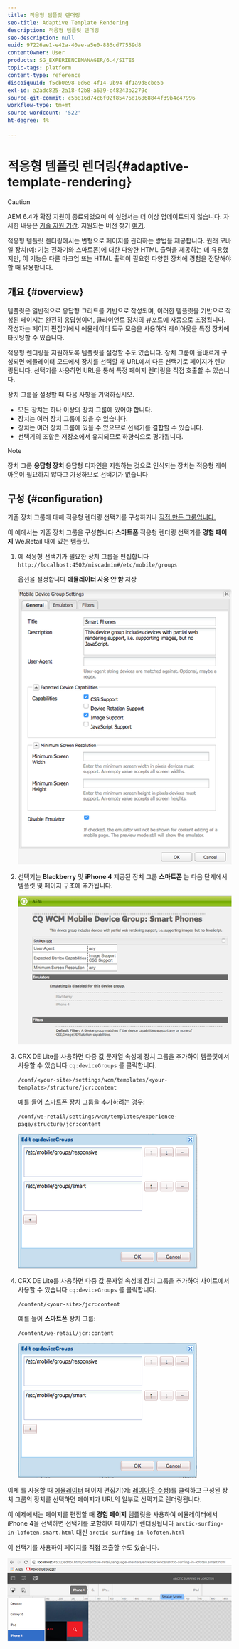 ```yaml
---
title: 적응형 템플릿 렌더링
seo-title: Adaptive Template Rendering
description: 적응형 템플릿 렌더링
seo-description: null
uuid: 97226ae1-e42a-40ae-a5e0-886cd77559d8
contentOwner: User
products: SG_EXPERIENCEMANAGER/6.4/SITES
topic-tags: platform
content-type: reference
discoiquuid: f5cb0e98-0d6e-4f14-9b94-df1a9d8cbe5b
exl-id: a2adc825-2a18-42b8-a639-c48243b2279c
source-git-commit: c5b816d74c6f02f85476d16868844f39b4c47996
workflow-type: tm+mt
source-wordcount: '522'
ht-degree: 4%

---
```


# 적응형 템플릿 렌더링{#adaptive-template-rendering}

>[!CAUTION]
>
>AEM 6.4가 확장 지원이 종료되었으며 이 설명서는 더 이상 업데이트되지 않습니다. 자세한 내용은 [기술 지원 기간](https://helpx.adobe.com/kr/support/programs/eol-matrix.html). 지원되는 버전 찾기 [여기](https://experienceleague.adobe.com/docs/).

적응형 템플릿 렌더링에서는 변형으로 페이지를 관리하는 방법을 제공합니다. 원래 모바일 장치(예: 기능 전화기와 스마트폰)에 대한 다양한 HTML 출력을 제공하는 데 유용했지만, 이 기능은 다른 마크업 또는 HTML 출력이 필요한 다양한 장치에 경험을 전달해야 할 때 유용합니다.

## 개요 {#overview}

템플릿은 일반적으로 응답형 그리드를 기반으로 작성되며, 이러한 템플릿을 기반으로 작성된 페이지는 완전히 응답형이며, 클라이언트 장치의 뷰포트에 자동으로 조정됩니다. 작성자는 페이지 편집기에서 에뮬레이터 도구 모음을 사용하여 레이아웃을 특정 장치에 타깃팅할 수 있습니다.

적응형 렌더링을 지원하도록 템플릿을 설정할 수도 있습니다. 장치 그룹이 올바르게 구성되면 에뮬레이터 모드에서 장치를 선택할 때 URL에서 다른 선택기로 페이지가 렌더링됩니다. 선택기를 사용하면 URL을 통해 특정 페이지 렌더링을 직접 호출할 수 있습니다.

장치 그룹을 설정할 때 다음 사항을 기억하십시오.

* 모든 장치는 하나 이상의 장치 그룹에 있어야 합니다.
* 장치는 여러 장치 그룹에 있을 수 있습니다.
* 장치는 여러 장치 그룹에 있을 수 있으므로 선택기를 결합할 수 있습니다.
* 선택기의 조합은 저장소에서 유지되므로 하향식으로 평가됩니다.

>[!NOTE]
>
>장치 그룹 **응답형 장치** 응답형 디자인을 지원하는 것으로 인식되는 장치는 적응형 레이아웃이 필요하지 않다고 가정하므로 선택기가 없습니다

## 구성 {#configuration}

기존 장치 그룹에 대해 적응형 렌더링 선택기를 구성하거나 [직접 만든 그룹입니다.](/help/sites-developing/mobile.md#device-groups)

이 예에서는 기존 장치 그룹을 구성합니다 **스마트폰** 적응형 렌더링 선택기를 **경험 페이지** We.Retail 내에 있는 템플릿.

1. 에 적응형 선택기가 필요한 장치 그룹을 편집합니다 `http://localhost:4502/miscadmin#/etc/mobile/groups`

   옵션을 설정합니다 **에뮬레이터 사용 안 함** 저장

   ![chlimage_1-157](assets/chlimage_1-157.png)

1. 선택기는 **Blackberry** 및 **iPhone 4** 제공된 장치 그룹 **스마트폰** 는 다음 단계에서 템플릿 및 페이지 구조에 추가됩니다.

   ![chlimage_1-158](assets/chlimage_1-158.png)

1. CRX DE Lite를 사용하면 다중 값 문자열 속성에 장치 그룹을 추가하여 템플릿에서 사용할 수 있습니다 `cq:deviceGroups` 를 클릭합니다.

   `/conf/<your-site>/settings/wcm/templates/<your-template>/structure/jcr:content`

   예를 들어 스마트폰 장치 그룹을 추가하려는 경우:

   `/conf/we-retail/settings/wcm/templates/experience-page/structure/jcr:content`

   ![chlimage_1-159](assets/chlimage_1-159.png)

1. CRX DE Lite를 사용하면 다중 값 문자열 속성에 장치 그룹을 추가하여 사이트에서 사용할 수 있습니다 `cq:deviceGroups` 를 클릭합니다.

   `/content/<your-site>/jcr:content`

   예를 들어 **스마트폰** 장치 그룹:

   `/content/we-retail/jcr:content`

   ![chlimage_1-160](assets/chlimage_1-160.png)

이제 를 사용할 때 [에뮬레이터](/help/sites-authoring/responsive-layout.md#layout-definitions-device-emulation-and-breakpoints) 페이지 편집기(예: [레이아웃 수정](/help/sites-authoring/responsive-layout.md))를 클릭하고 구성된 장치 그룹의 장치를 선택하면 페이지가 URL의 일부로 선택기로 렌더링됩니다.

이 예제에서는 페이지를 편집할 때 **경험 페이지** 템플릿을 사용하여 에뮬레이터에서 iPhone 4을 선택하면 선택기를 포함하여 페이지가 렌더링됩니다 `arctic-surfing-in-lofoten.smart.html` 대신 `arctic-surfing-in-lofoten.html`

이 선택기를 사용하여 페이지를 직접 호출할 수도 있습니다.

![chlimage_1-161](assets/chlimage_1-161.png)
